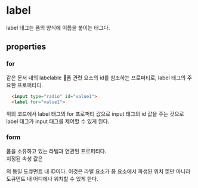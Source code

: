 # label  
  label 태그는 폼의 양식에 이름을 붙이는 태그다.  
## properties  
### for  
  같은 문서 내의 labelable 폼 관련 요소의 id를 참조하는 프로퍼티로, label 태그의 주요한 프로퍼티다.  
  ```html  
    <input type="radio" id="value1">
    <label for="value1">
  ```  
  위의 코드에서 label 태그의 for 프로퍼티 값으로 input 태그의 id 값을 주는 것으로 label 태그가 input 태그를 제어할 수 있게 된다.  

### form  
  폼을 소유하고 있는 라벨과 연관된 프로퍼티다.  
  지정된 속성 값은 <form>의 동일 도큐먼트 내 ID이다. 이것은 라벨 요소가 폼 요소에서 파생된 위치 뿐만 아니라 도큐먼트 내 어디에나 위치할 수 있게 한다.

